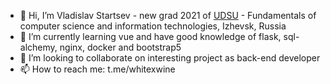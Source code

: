 - 👋 Hi, I’m Vladislav Startsev - new grad 2021 of [UDSU](https://udsu.ru/English/About-UdSU) - Fundamentals of computer science and information technologies, Izhevsk, Russia
- 🌱 I’m currently learning vue and have good knowledge of flask, sql-alchemy, nginx, docker and bootstrap5 
- 💞️ I’m looking to collaborate on interesting project as back-end developer 
- 📫 How to reach me: t.me/whitexwine
